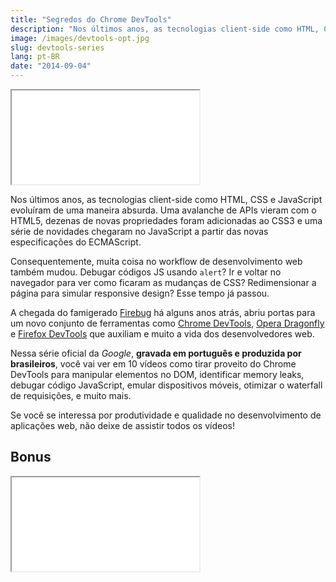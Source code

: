 ```yaml
---
title: "Segredos do Chrome DevTools"
description: "Nos últimos anos, as tecnologias client-side como HTML, CSS e JavaScript evoluíram de uma maneira absurda. Uma avalanche de APIs vieram com o HTML5, dezenas de novas propriedades foram adicionadas ao CSS3 e uma série de novidades chegaram no JavaScript a partir das novas especificações do ECMAScript."
image: /images/devtools-opt.jpg
slug: devtools-series
lang: pt-BR
date: "2014-09-04"
---
```


<div class="iframe-wrap">
  <iframe src="//www.youtube.com/embed/videoseries?list=PLiGzvgwA5Gmgnq5vPjJxW52hDiX3ndL53">
  </iframe>
</div>

Nos últimos anos, as tecnologias client-side como HTML, CSS e JavaScript evoluíram de uma maneira absurda. Uma avalanche de APIs vieram com o HTML5, dezenas de novas propriedades foram adicionadas ao CSS3 e uma série de novidades chegaram no JavaScript a partir das novas especificações do ECMAScript.

Consequentemente, muita coisa no workflow de desenvolvimento web também mudou. Debugar códigos JS usando `alert`? Ir e voltar no navegador para ver como ficaram as mudanças de CSS? Redimensionar a página para simular responsive design? Esse tempo já passou.

<!-- more -->

A chegada do famigerado [Firebug](http://getfirebug.com/) há alguns anos atrás, abriu portas para um novo conjunto de ferramentas como [Chrome DevTools](https://developer.chrome.com/devtools), [Opera Dragonfly](http://www.opera.com/dragonfly/) e [Firefox DevTools](https://developer.mozilla.org/en/docs/Tools) que auxiliam e muito a vida dos desenvolvedores web.

Nessa série oficial da _Google_, **gravada em português e produzida por brasileiros**, você vai ver em 10 vídeos como tirar proveito do Chrome DevTools para manipular elementos no DOM, identificar memory leaks, debugar código JavaScript, emular dispositivos móveis, otimizar o waterfall de requisições, e muito mais.

Se você se interessa por produtividade e qualidade no desenvolvimento de aplicações web, não deixe de assistir todos os vídeos!

## Bonus

<div class="iframe-wrap">
  <iframe src="//www.youtube.com/embed/JKEb-QmThJ0">
  </iframe>
</div>
